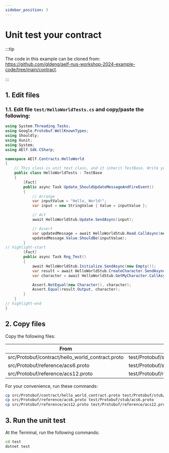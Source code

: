 ```yaml
---
sidebar_position: 3
---
```


# Unit test your contract

:::tip

The code in this example can be cloned from: https://github.com/gldeng/aelf-nus-workshop-2024-example-code/tree/main/contract.

:::

## 1. Edit files

### 1.1. Edit file `test/HelloWorldTests.cs` and copy/paste the following:

```csharp title="test/HelloWorldTests.cs" showLineNumbers
using System.Threading.Tasks;
using Google.Protobuf.WellKnownTypes;
using Shouldly;
using Xunit;
using System;
using AElf.Sdk.CSharp;

namespace AElf.Contracts.HelloWorld
{
    // This class is unit test class, and it inherit TestBase. Write your unit test code inside it.
    public class HelloWorldTests : TestBase
    {
        [Fact]
        public async Task Update_ShouldUpdateMessageAndFireEvent()
        {
            // Arrange
            var inputValue = "Hello, World!";
            var input = new StringValue { Value = inputValue };

            // Act
            await HelloWorldStub.Update.SendAsync(input);

            // Assert
            var updatedMessage = await HelloWorldStub.Read.CallAsync(new Empty());
            updatedMessage.Value.ShouldBe(inputValue);
        }
// highlight-start
        [Fact]
        public async Task Rng_Test()
        {
            await HelloWorldStub.Initialize.SendAsync(new Empty());
            var result = await HelloWorldStub.CreateCharacter.SendAsync(new Empty());
            var character = await HelloWorldStub.GetMyCharacter.CallAsync(Accounts[0].Address);

            Assert.NotEqual(new Character(), character);
            Assert.Equal(result.Output, character);
        }
    }
// highlight-end
}
```

## 2. Copy files

Copy the following files:

| From                                             | To                                            |
| ------------------------------------------------ | --------------------------------------------- |
| src/Protobuf/contract/hello_world_contract.proto | test/Protobuf/stub/hello_world_contract.proto |
| src/Protobuf/reference/acs6.proto                | test/Protobuf/stub/acs6.proto                 |
| src/Protobuf/reference/acs12.proto               | test/Protobuf/reference/acs12.proto           |

For your convenience, run these commands:

```bash
cp src/Protobuf/contract/hello_world_contract.proto test/Protobuf/stub/hello_world_contract.proto
cp src/Protobuf/reference/acs6.proto test/Protobuf/stub/acs6.proto
cp src/Protobuf/reference/acs12.proto test/Protobuf/reference/acs12.proto
```

## 3. Run the unit test

At the Terminal, run the following commands:

```bash
cd test
dotnet test
```
